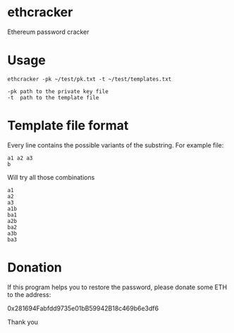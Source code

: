 # ethcracker
Ethereum password cracker


# Usage 

    ethcracker -pk ~/test/pk.txt -t ~/test/templates.txt

    -pk path to the private key file
    -t  path to the template file

# Template file format

Every line contains the possible variants of the substring. For example file:

    a1 a2 a3
    b

Will try all those combinations

    a1
    a2
    a3
    a1b
    ba1
    a2b
    ba2
    a3b
    ba3

# Donation

If this program helps you to restore the password, please donate some ETH to the address:

 0x281694Fabfdd9735e01bB59942B18c469b6e3df6
 
 Thank you